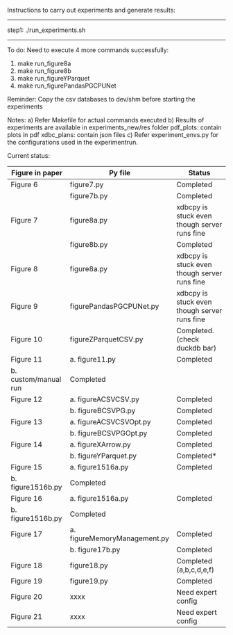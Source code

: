 Instructions to carry out experiments and generate results:
**********************************************************
step1: ./run_experiments.sh     

----------------------------------------------------------

To do:
Need to execute 4 more commands successfully:
1) make run_figure8a
2) make run_figure8b
3) make run_figureYParquet
4) make run_figurePandasPGCPUNet

Reminder: 
Copy the csv databases to dev/shm before starting the experiments

Notes: 
a) Refer Makefile for actual commands executed
b) Results of experiments are available in experiments_new/res folder
pdf_plots: contain plots in pdf
xdbc_plans: contain json files
c) Refer experiment_envs.py for the configurations used in the experimentrun.

Current status:

Figure in paper   |      Py file                    | Status
----------------- | --------------------------------| ----------------------
Figure 6          |figure7.py                       | Completed
                  |figure7b.py                      | Completed
Figure 7          |figure8a.py                      | xdbcpy is stuck even though server runs fine
                  |figure8b.py                      | Completed
Figure 8          |figure8a.py                      | xdbcpy is stuck even though server runs fine
Figure 9          |figurePandasPGCPUNet.py          | xdbcpy is stuck even though server runs fine
Figure 10         |figureZParquetCSV.py             | Completed. (check duckdb bar)
Figure 11         | a. figure11.py                  | Completed
                    b. custom/manual run            | Completed
Figure 12         | a. figureACSVCSV.py             | Completed 
                  | b. figureBCSVPG.py              | Completed
Figure 13         | a. figureACSVCSVOpt.py          | Completed 
                  | b. figureBCSVPGOpt.py           | Completed 
Figure 14         | a. figureXArrow.py              | Completed
                  | b. figureYParquet.py            | Completed*
Figure 15         | a. figure1516a.py               | Completed
                    b. figure1516b.py               | Completed
Figure 16         | a. figure1516a.py               | Completed
                    b. figure1516b.py               | Completed
Figure 17         | a. figureMemoryManagement.py    | Completed 
                  | b. figure17b.py                 | Completed 
Figure 18         | figure18.py                     | Completed (a,b,c,d,e,f)
Figure 19         | figure19.py                     | Completed
Figure 20         | xxxx                            | Need expert config
Figure 21         | xxxx                            | Need expert config
